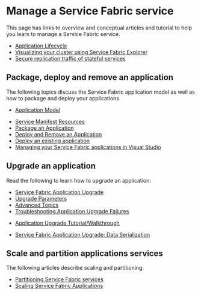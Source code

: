 <properties
   pageTitle="Manage a Service Fabric service | Windows Azure"
   description="Conceptual information and tutorials that help you understand how to manage a Service Fabric service."
   services="service-fabric"
   documentationCenter=".net"
   authors="rwike77"
   manager="timlt"
   editor=""/>

<tags
	ms.service="service-fabric"
	ms.date="10/13/2015"
	wacn.date=""/>

# Manage a Service Fabric service
This page has links to overview and conceptual articles and tutorial to help you learn to manage a Service Fabric service.

<!-- keep by customization: begin -->
- [Application Lifecycle](/documentation/articles/service-fabric-application-lifecycle)
- [Visualizing your cluster using Service Fabric Explorer](/documentation/articles/service-fabric-visualizing-your-cluster)
- [Secure replication traffic of stateful services](/documentation/articles/service-fabric-replication-security)

<!-- keep by customization: end -->
## Package, deploy and remove an application
The following topics discuss the Service Fabric application model as well as how to package and deploy your applications.

- [Application Model](/documentation/articles/service-fabric-application-model)
<!-- deleted by customization
- [Application Lifecycle](/documentation/articles/service-fabric-application-lifecycle)
-->
- [Service Manifest Resources](/documentation/articles/service-fabric-service-manifest-resources)
- [Package an Application](/documentation/articles/service-fabric-application-model)
- [Deploy and Remove an Application](/documentation/articles/service-fabric-deploy-remove-applications)
- [Deploy an existing application](/documentation/articles/service-fabric-deploy-existing-app)
- [Managing your Service Fabric applications in Visual Studio](/documentation/articles/service-fabric-manage-application-in-visual-studio)

## Upgrade an application
Read the following to learn how to upgrade an application:

- [Service Fabric Application Upgrade](/documentation/articles/service-fabric-application-upgrade)
- [Upgrade Parameters](/documentation/articles/service-fabric-application-upgrade-parameters)
- [Advanced Topics](/documentation/articles/service-fabric-application-upgrade-advanced)
- [Troubleshooting Application Upgrade Failures](/documentation/articles/service-fabric-application-upgrade-troubleshooting)
<!-- deleted by customization
- [Application Upgrade Walkthrough](/documentation/articles/service-fabric-application-upgrade-tutorial)
-->
<!-- keep by customization: begin -->
- [Application Upgrade Tutorial/Walkthrough](/documentation/articles/service-fabric-application-upgrade-tutorial)
<!-- keep by customization: end -->
- [Service Fabric Application Upgrade: Data Serialization](/documentation/articles/service-fabric-application-upgrade-data-serialization)

## Scale and partition applications services
The following articles describe scaling and partitioning:

- [Partitioning Service Fabric services](/documentation/articles/service-fabric-concepts-partitioning)
- [Scaling Service Fabric Applications](/documentation/articles/service-fabric-concepts-scalability)
<!-- deleted by customization

## Manage a cluster
- [Visualizing your cluster using Service Fabric Explorer](/documentation/articles/service-fabric-visualizing-your-cluster)

-->